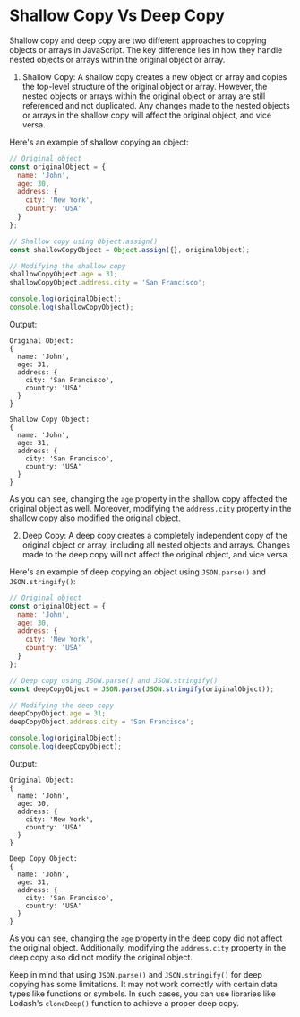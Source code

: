# Shallow Copy Vs Deep Copy

Shallow copy and deep copy are two different approaches to copying objects or arrays in JavaScript. The key difference lies in how they handle nested objects or arrays within the original object or array.

1. Shallow Copy:
   A shallow copy creates a new object or array and copies the top-level structure of the original object or array. However, the nested objects or arrays within the original object or array are still referenced and not duplicated. Any changes made to the nested objects or arrays in the shallow copy will affect the original object, and vice versa.

Here's an example of shallow copying an object:

```javascript
// Original object
const originalObject = {
  name: 'John',
  age: 30,
  address: {
    city: 'New York',
    country: 'USA'
  }
};

// Shallow copy using Object.assign()
const shallowCopyObject = Object.assign({}, originalObject);

// Modifying the shallow copy
shallowCopyObject.age = 31;
shallowCopyObject.address.city = 'San Francisco';

console.log(originalObject);
console.log(shallowCopyObject);
```

Output:

```
Original Object:
{
  name: 'John',
  age: 31,
  address: {
    city: 'San Francisco',
    country: 'USA'
  }
}

Shallow Copy Object:
{
  name: 'John',
  age: 31,
  address: {
    city: 'San Francisco',
    country: 'USA'
  }
}
```

As you can see, changing the `age` property in the shallow copy affected the original object as well. Moreover, modifying the `address.city` property in the shallow copy also modified the original object.

2. Deep Copy:
   A deep copy creates a completely independent copy of the original object or array, including all nested objects and arrays. Changes made to the deep copy will not affect the original object, and vice versa.

Here's an example of deep copying an object using `JSON.parse()` and `JSON.stringify()`:

```javascript
// Original object
const originalObject = {
  name: 'John',
  age: 30,
  address: {
    city: 'New York',
    country: 'USA'
  }
};

// Deep copy using JSON.parse() and JSON.stringify()
const deepCopyObject = JSON.parse(JSON.stringify(originalObject));

// Modifying the deep copy
deepCopyObject.age = 31;
deepCopyObject.address.city = 'San Francisco';

console.log(originalObject);
console.log(deepCopyObject);
```

Output:

```
Original Object:
{
  name: 'John',
  age: 30,
  address: {
    city: 'New York',
    country: 'USA'
  }
}

Deep Copy Object:
{
  name: 'John',
  age: 31,
  address: {
    city: 'San Francisco',
    country: 'USA'
  }
}
```

As you can see, changing the `age` property in the deep copy did not affect the original object. Additionally, modifying the `address.city` property in the deep copy also did not modify the original object.

Keep in mind that using `JSON.parse()` and `JSON.stringify()` for deep copying has some limitations. It may not work correctly with certain data types like functions or symbols. In such cases, you can use libraries like Lodash's `cloneDeep()` function to achieve a proper deep copy.
